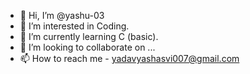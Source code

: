 - 👋 Hi, I’m @yashu-03
- 👀 I’m interested in Coding.
- 🌱 I’m currently learning C (basic). 
- 💞️ I’m looking to collaborate on ...
- 📫 How to reach me - yadavyashasvi007@gmail.com

<!---
yashu-03/yashu-03 is a ✨ special ✨ repository because its `README.md` (this file) appears on your GitHub profile.
You can click the Preview link to take a look at your changes.
--->
